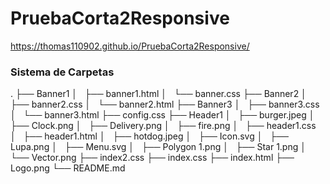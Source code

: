 # PruebaCorta2Responsive
https://thomas110902.github.io/PruebaCorta2Responsive/

### Sistema de Carpetas
.
├── Banner1
│   ├── banner1.html
│   └── banner.css
├── Banner2
│   ├── banner2.css
│   └── banner2.html
├── Banner3
│   ├── banner3.css
│   └── banner3.html
├── config.css
├── Header1
│   ├── burger.jpeg
│   ├── Clock.png
│   ├── Delivery.png
│   ├── fire.png
│   ├── header1.css
│   ├── header1.html
│   ├── hotdog.jpeg
│   ├── Icon.svg
│   ├── Lupa.png
│   ├── Menu.svg
│   ├── Polygon 1.png
│   ├── Star 1.png
│   └── Vector.png
├── index2.css
├── index.css
├── index.html
├── Logo.png
└── README.md
